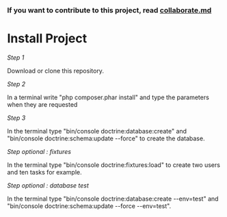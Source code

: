 <h3>If you want to contribute to this project, read <a title="collaborate" href="https://github.com/gaeldelmer/ToDoList/blob/master/collaborate.md">collaborate.md</a></h3>

<h1>Install Project</h1>

<em>Step 1</em>
<p>Download or clone this repository.</p>
<em>Step 2</em>
<p>In a terminal write "php composer.phar install" and type the parameters when they are requested</p>
<em>Step 3</em>
<p>In the terminal type "bin/console doctrine:database:create" and "bin/console doctrine:schema:update --force" to create the database.</p>
<em>Step optional : fixtures</em>
<p>In the terminal type "bin/console doctrine:fixtures:load" to create two users and ten tasks for example.</p>
<em>Step optional : database test</em>
<p>In the terminal type "bin/console doctrine:database:create --env=test" and "bin/console doctrine:schema:update --force --env=test".</p>

